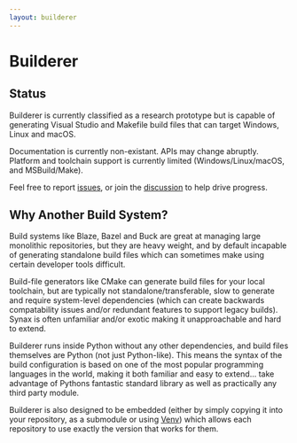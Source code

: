 ```yaml
---
layout: builderer
---
```

# Builderer
## Status
Builderer is currently classified as a research prototype but is capable of generating Visual Studio and Makefile build files that can target Windows, Linux and macOS.

Documentation is currently non-existant. APIs may change abruptly. Platform and toolchain support is currently limited (Windows/Linux/macOS, and MSBuild/Make).

Feel free to report [issues](https://github.com/builderer/builderer/issues), or join the [discussion](https://github.com/builderer/builderer/discussions) to help drive progress.

## Why Another Build System?
Build systems like Blaze, Bazel and Buck are great at managing large monolithic repositories, but they are heavy weight, and by default incapable of generating standalone build files which can sometimes make using certain developer tools difficult.

Build-file generators like CMake can generate build files for your local toolchain, but are typically not standalone/transferable, slow to generate and require system-level dependencies (which can create backwards compatability issues and/or redundant features to support legacy builds). Synax is often unfamiliar and/or exotic making it unapproachable and hard to extend.

Builderer runs inside Python without any other dependencies, and build files themselves are Python (not just Python-like). This means the syntax of the build configuration is based on one of the most popular programming languages in the world, making it both familiar and easy to extend... take advantage of Pythons fantastic standard library as well as practically any third party module.

Builderer is also designed to be embedded (either by simply copying it into your repository, as a submodule or using [Venv](https://docs.python.org/3/library/venv.html)) which allows each repository to use exactly the version that works for them.